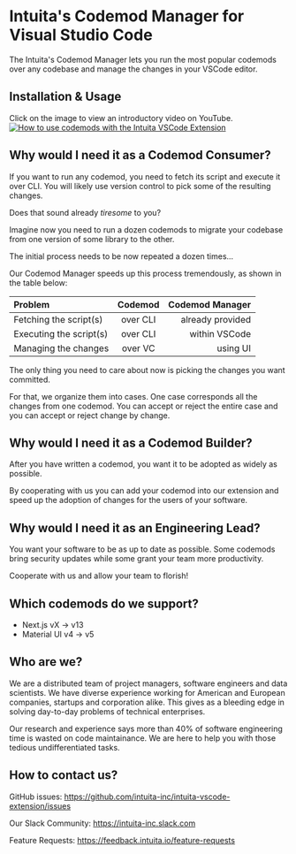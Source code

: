 # Intuita's Codemod Manager for Visual Studio Code

The Intuita's Codemod Manager lets you run the most popular codemods over any codebase and manage the changes in your VSCode editor.

## Installation & Usage

Click on the image to view an introductory video on YouTube.
[![How to use codemods with the Intuita VSCode Extension](https://img.youtube.com/vi/pEGdu-cpu5k/0.jpg)](https://www.youtube.com/watch?v=pEGdu-cpu5k "How to use codemods with the Intuita VSCode Extension")

## Why would I need it as a Codemod Consumer?

If you want to run any codemod, you need to fetch its script and execute it over CLI. You will likely use version control to pick some of the resulting changes.

Does that sound already _tiresome_ to you?

Imagine now you need to run a dozen codemods to migrate your codebase from one version of some library to the other.

The initial process needs to be now repeated a dozen times...

Our Codemod Manager speeds up this process tremendously, as shown in the table below:

| Problem | Codemod | Codemod Manager |
|:--|:--:|--:|
| Fetching the script(s) | over CLI | already provided |
| Executing the script(s) | over CLI | within VSCode 
| Managing the changes| over VC | using UI

The only thing you need to care about now is picking the changes you want committed.

For that, we organize them into cases. One case corresponds all the changes from one codemod. You can accept or reject the entire case and you can accept or reject change by change.

## Why would I need it as a Codemod Builder?
After you have written a codemod, you want it to be adopted as widely as possible.

By cooperating with us you can add your codemod into our extension and speed up the adoption of changes for the users of your software.

## Why would I need it as an Engineering Lead?
You want your software to be as up to date as possible. Some codemods bring security updates while some grant your team more productivity.

Cooperate with us and allow your team to florish!

## Which codemods do we support?
* Next.js vX → v13
* Material UI v4 → v5

## Who are we?
We are a distributed team of project managers, software engineers and data scientists. We have diverse experience working for American and European companies, startups and corporation alike. This gives as a bleeding edge in solving day-to-day problems of technical enterprises.

Our research and experience says more than 40% of software engineering time is wasted on code maintainance. We are here to help you with those tedious undifferentiated tasks.

## How to contact us?

GitHub issues: https://github.com/intuita-inc/intuita-vscode-extension/issues

Our Slack Community: https://intuita-inc.slack.com

Feature Requests: https://feedback.intuita.io/feature-requests
